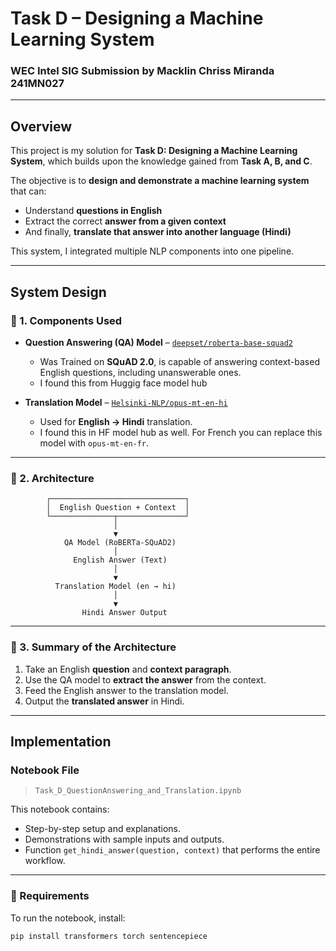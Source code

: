 # Task D – Designing a Machine Learning System  
### WEC Intel SIG Submission by Macklin Chriss Miranda 241MN027

---

## Overview
This project is my solution for **Task D: Designing a Machine Learning System**, which builds upon the knowledge gained from **Task A, B, and C**.  

The objective is to **design and demonstrate a machine learning system** that can:
- Understand **questions in English**
- Extract the correct **answer from a given context**
- And finally, **translate that answer into another language (Hindi)**

This system, I integrated multiple NLP components into one pipeline.

---

## System Design

### 🔹 1. Components Used
- **Question Answering (QA) Model** – [`deepset/roberta-base-squad2`](https://huggingface.co/deepset/roberta-base-squad2)  
  - Was Trained on **SQuAD 2.0**, is capable of answering context-based English questions, including unanswerable ones.
  - I found this from Huggig face model hub

- **Translation Model** – [`Helsinki-NLP/opus-mt-en-hi`](https://huggingface.co/Helsinki-NLP/opus-mt-en-hi)  
  - Used for **English → Hindi** translation.
  - I found this in HF model hub as well. For French you can replace this model with `opus-mt-en-fr`. 

---

### 🔹 2. Architecture

            ┌──────────────────────────────┐
            │  English Question + Context  │
            └──────────────┬───────────────┘
                           │
                           ▼
                QA Model (RoBERTa-SQuAD2)
                           │
                  English Answer (Text)
                           │
                           ▼
              Translation Model (en → hi)
                           │
                           ▼
                    Hindi Answer Output

---

### 🔹 3. Summary of the Architecture
1. Take an English **question** and **context paragraph**.  
2. Use the QA model to **extract the answer** from the context.  
3. Feed the English answer to the translation model.  
4. Output the **translated answer** in Hindi.  

---

## Implementation

### Notebook File
> `Task_D_QuestionAnswering_and_Translation.ipynb`

This notebook contains:
- Step-by-step setup and explanations.
- Demonstrations with sample inputs and outputs.
- Function `get_hindi_answer(question, context)` that performs the entire workflow.

---

### 🔧 Requirements
To run the notebook, install:
```bash
pip install transformers torch sentencepiece
